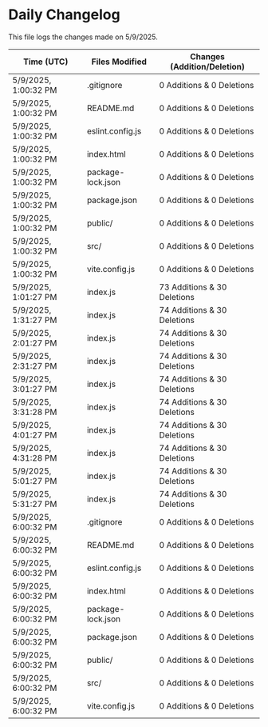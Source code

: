 # Daily Changelog

This file logs the changes made on 5/9/2025.

| Time (UTC)             | Files Modified                    | Changes (Addition/Deletion) |
|------------------------|-----------------------------------|-----------------------------|
| 5/9/2025, 1:00:32 PM | .gitignore | 0 Additions & 0 Deletions |
| 5/9/2025, 1:00:32 PM | README.md | 0 Additions & 0 Deletions |
| 5/9/2025, 1:00:32 PM | eslint.config.js | 0 Additions & 0 Deletions |
| 5/9/2025, 1:00:32 PM | index.html | 0 Additions & 0 Deletions |
| 5/9/2025, 1:00:32 PM | package-lock.json | 0 Additions & 0 Deletions |
| 5/9/2025, 1:00:32 PM | package.json | 0 Additions & 0 Deletions |
| 5/9/2025, 1:00:32 PM | public/ | 0 Additions & 0 Deletions |
| 5/9/2025, 1:00:32 PM | src/ | 0 Additions & 0 Deletions |
| 5/9/2025, 1:00:32 PM | vite.config.js | 0 Additions & 0 Deletions |
| 5/9/2025, 1:01:27 PM | index.js | 73 Additions & 30 Deletions|
| 5/9/2025, 1:31:27 PM | index.js | 74 Additions & 30 Deletions|
| 5/9/2025, 2:01:27 PM | index.js | 74 Additions & 30 Deletions|
| 5/9/2025, 2:31:27 PM | index.js | 74 Additions & 30 Deletions|
| 5/9/2025, 3:01:27 PM | index.js | 74 Additions & 30 Deletions|
| 5/9/2025, 3:31:28 PM | index.js | 74 Additions & 30 Deletions|
| 5/9/2025, 4:01:27 PM | index.js | 74 Additions & 30 Deletions|
| 5/9/2025, 4:31:28 PM | index.js | 74 Additions & 30 Deletions|
| 5/9/2025, 5:01:27 PM | index.js | 74 Additions & 30 Deletions|
| 5/9/2025, 5:31:27 PM | index.js | 74 Additions & 30 Deletions|
| 5/9/2025, 6:00:32 PM | .gitignore | 0 Additions & 0 Deletions|
| 5/9/2025, 6:00:32 PM | README.md | 0 Additions & 0 Deletions|
| 5/9/2025, 6:00:32 PM | eslint.config.js | 0 Additions & 0 Deletions|
| 5/9/2025, 6:00:32 PM | index.html | 0 Additions & 0 Deletions|
| 5/9/2025, 6:00:32 PM | package-lock.json | 0 Additions & 0 Deletions|
| 5/9/2025, 6:00:32 PM | package.json | 0 Additions & 0 Deletions|
| 5/9/2025, 6:00:32 PM | public/ | 0 Additions & 0 Deletions|
| 5/9/2025, 6:00:32 PM | src/ | 0 Additions & 0 Deletions|
| 5/9/2025, 6:00:32 PM | vite.config.js | 0 Additions & 0 Deletions|
